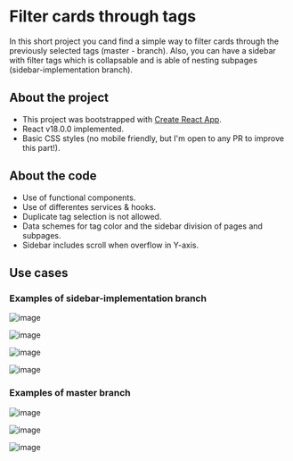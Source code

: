 # Filter cards through tags

In this short project you cand find a simple way to filter cards through the previously selected tags (master - branch). Also, you can have a sidebar with filter tags which is collapsable and is able of nesting subpages (sidebar-implementation branch).

## About the project

- This project was bootstrapped with [Create React App](https://github.com/facebook/create-react-app).
- React v18.0.0 implemented.
- Basic CSS styles (no mobile friendly, but I'm open to any PR to improve this part!).

## About the code
- Use of functional components.
- Use of differentes services & hooks.
- Duplicate tag selection is not allowed.
- Data schemes for tag color and the sidebar division of pages and subpages.
- Sidebar includes scroll when overflow in Y-axis.
## Use cases

### Examples of sidebar-implementation branch

![image](https://user-images.githubusercontent.com/36509669/164910738-824ba1c6-f816-40c6-9494-5269865ec555.png)

![image](https://user-images.githubusercontent.com/36509669/164910955-d661c159-b1d3-4586-ad66-6c6f251c7a63.png)

![image](https://user-images.githubusercontent.com/36509669/164910995-8792f90c-e51e-454a-af3f-1e04600d0066.png)

![image](https://user-images.githubusercontent.com/36509669/164910973-88578990-eb29-4ac7-88be-d5f3ecc8442a.png)

### Examples of master branch

![image](https://user-images.githubusercontent.com/36509669/163858082-29f1d780-90fd-4f4c-b61b-c9624914e670.png)

![image](https://user-images.githubusercontent.com/36509669/163858144-d5b38441-ce52-4bf0-a5a5-815a00fceafa.png)

![image](https://user-images.githubusercontent.com/36509669/163858175-35e9f0e3-a849-41bd-bed3-7e82bacfa0d4.png)


